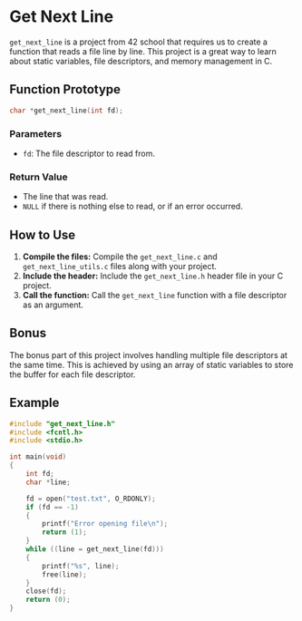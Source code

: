 # Get Next Line

`get_next_line` is a project from 42 school that requires us to create a function that reads a file line by line. This project is a great way to learn about static variables, file descriptors, and memory management in C.

## Function Prototype

```c
char *get_next_line(int fd);
```

### Parameters

- `fd`: The file descriptor to read from.

### Return Value

- The line that was read.
- `NULL` if there is nothing else to read, or if an error occurred.

## How to Use

1. **Compile the files:** Compile the `get_next_line.c` and `get_next_line_utils.c` files along with your project.
2. **Include the header:** Include the `get_next_line.h` header file in your C project.
3. **Call the function:** Call the `get_next_line` function with a file descriptor as an argument.

## Bonus

The bonus part of this project involves handling multiple file descriptors at the same time. This is achieved by using an array of static variables to store the buffer for each file descriptor.

## Example

```c
#include "get_next_line.h"
#include <fcntl.h>
#include <stdio.h>

int main(void)
{
    int fd;
    char *line;

    fd = open("test.txt", O_RDONLY);
    if (fd == -1)
    {
        printf("Error opening file\n");
        return (1);
    }
    while ((line = get_next_line(fd)))
    {
        printf("%s", line);
        free(line);
    }
    close(fd);
    return (0);
}
```
